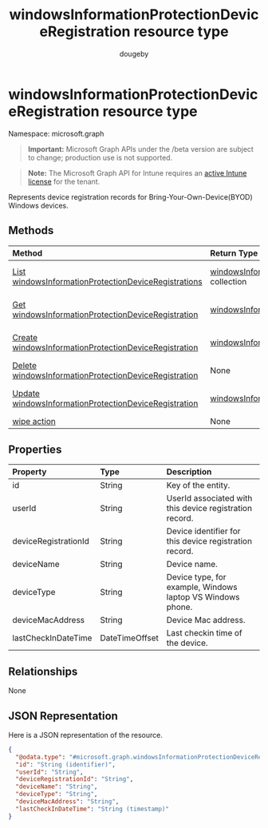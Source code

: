 ﻿---
title: "windowsInformationProtectionDeviceRegistration resource type"
description: "Represents device registration records for Bring-Your-Own-Device(BYOD) Windows devices."
author: "dougeby"
localization_priority: Normal
ms.prod: "intune"
doc_type: resourcePageType
---

# windowsInformationProtectionDeviceRegistration resource type

Namespace: microsoft.graph

> **Important:** Microsoft Graph APIs under the /beta version are subject to change; production use is not supported.

> **Note:** The Microsoft Graph API for Intune requires an [active Intune license](https://go.microsoft.com/fwlink/?linkid=839381) for the tenant.

Represents device registration records for Bring-Your-Own-Device(BYOD) Windows devices.

## Methods

| Method                                                                                                                              | Return Type                                                                                                                            | Description                                                                                                                                                                   |
| :---------------------------------------------------------------------------------------------------------------------------------- | :------------------------------------------------------------------------------------------------------------------------------------- | :---------------------------------------------------------------------------------------------------------------------------------------------------------------------------- |
| [List windowsInformationProtectionDeviceRegistrations](../api/intune-mam-windowsinformationprotectiondeviceregistration-list.md)    | [windowsInformationProtectionDeviceRegistration](../resources/intune-mam-windowsinformationprotectiondeviceregistration.md) collection | List properties and relationships of the [windowsInformationProtectionDeviceRegistration](../resources/intune-mam-windowsinformationprotectiondeviceregistration.md) objects. |
| [Get windowsInformationProtectionDeviceRegistration](../api/intune-mam-windowsinformationprotectiondeviceregistration-get.md)       | [windowsInformationProtectionDeviceRegistration](../resources/intune-mam-windowsinformationprotectiondeviceregistration.md)            | Read properties and relationships of the [windowsInformationProtectionDeviceRegistration](../resources/intune-mam-windowsinformationprotectiondeviceregistration.md) object.  |
| [Create windowsInformationProtectionDeviceRegistration](../api/intune-mam-windowsinformationprotectiondeviceregistration-create.md) | [windowsInformationProtectionDeviceRegistration](../resources/intune-mam-windowsinformationprotectiondeviceregistration.md)            | Create a new [windowsInformationProtectionDeviceRegistration](../resources/intune-mam-windowsinformationprotectiondeviceregistration.md) object.                              |
| [Delete windowsInformationProtectionDeviceRegistration](../api/intune-mam-windowsinformationprotectiondeviceregistration-delete.md) | None                                                                                                                                   | Deletes a [windowsInformationProtectionDeviceRegistration](../resources/intune-mam-windowsinformationprotectiondeviceregistration.md).                                        |
| [Update windowsInformationProtectionDeviceRegistration](../api/intune-mam-windowsinformationprotectiondeviceregistration-update.md) | [windowsInformationProtectionDeviceRegistration](../resources/intune-mam-windowsinformationprotectiondeviceregistration.md)            | Update the properties of a [windowsInformationProtectionDeviceRegistration](../resources/intune-mam-windowsinformationprotectiondeviceregistration.md) object.                |
| [wipe action](../api/intune-mam-windowsinformationprotectiondeviceregistration-wipe.md)                                             | None                                                                                                                                   | Not yet documented                                                                                                                                                            |

## Properties

| Property             | Type           | Description                                                |
| :------------------- | :------------- | :--------------------------------------------------------- |
| id                   | String         | Key of the entity.                                         |
| userId               | String         | UserId associated with this device registration record.    |
| deviceRegistrationId | String         | Device identifier for this device registration record.     |
| deviceName           | String         | Device name.                                               |
| deviceType           | String         | Device type, for example, Windows laptop VS Windows phone. |
| deviceMacAddress     | String         | Device Mac address.                                        |
| lastCheckInDateTime  | DateTimeOffset | Last checkin time of the device.                           |

## Relationships

None

## JSON Representation

Here is a JSON representation of the resource.

<!-- {
  "blockType": "resource",
  "keyProperty": "id",
  "@odata.type": "microsoft.graph.windowsInformationProtectionDeviceRegistration"
}
-->

```json
{
  "@odata.type": "#microsoft.graph.windowsInformationProtectionDeviceRegistration",
  "id": "String (identifier)",
  "userId": "String",
  "deviceRegistrationId": "String",
  "deviceName": "String",
  "deviceType": "String",
  "deviceMacAddress": "String",
  "lastCheckInDateTime": "String (timestamp)"
}
```
